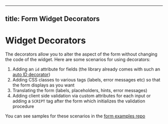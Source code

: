 ---
title: Form Widget Decorators
-----------------------------

# Widget Decorators

The decorators allow you to alter the aspect of the form without changing the code of the widget. Here are some scenarios for using decorators:

1. Adding an `id` attribute for fields (the library already comes with such an [auto ID decorator](https://github.com/siriusphp/form-renderer/blob/master/src/Decorator/AutoId.php))
2. Adding CSS classes to various tags (labels, error messages etc) so that the form displays as you want
3. Translating the form (labels, placeholders, hints, error messages)
4. Adding client side validation via custom attributes for each input or adding a `SCRIPT` tag after the form which initializes the validation procedure

You can see samples for these scenarios in the [form examples repo](https://github.com/siriusphp/form-examples/tree/master/src/FormRenderer/Decorator)

